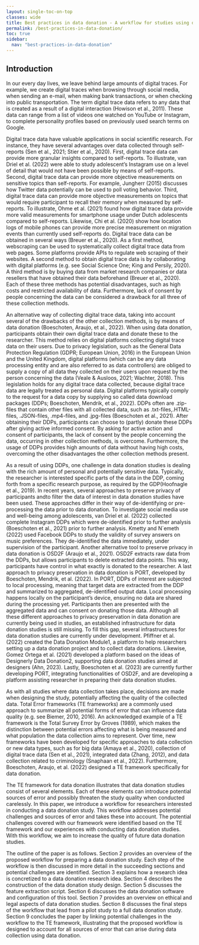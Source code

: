 ```yaml
---
layout: single-toc-on-top
classes: wide
title: Best practices in data donation - A workflow for studies using digital data donation
permalink: /best-practices-in-data-donation/
toc: true
sidebar:
  nav: "best-practices-in-data-donation"
---
```


## Introduction

In our every day lives, we leave behind large amounts of digital traces. For example, we create digital traces when browsing through social media, when sending an e-mail, when making bank transactions, or when checking into public transportation. The term digital trace data refers to any data that is created as a result of a digital interaction (Howison et al., 2011). These data can range from a list of videos one watched on YouTube or Instagram, to complete personality profiles based on previously used search terms on Google. 

Digital trace data have valuable applications in social scientific research. For instance, they have several advantages over data collected through self-reports (Sen et al., 2021; Stier et al., 2020). First, digital trace data can provide more granular insights compared to self-reports. To illustrate, van Driel et al. (2022) were able to study adolescent’s Instagram use on a level of detail that would not have been possible by means of self-reports. Second, digital trace data can provide more objective measurements on sensitive topics than self-reports. For example, Jungherr (2015) discusses how Twitter data potentially can be used to poll voting behavior. Third, digital trace data can provide more objective measurements on topics that would require participant to recall their memory when measured by self-reports. To illustrate, Ohme et al. (2021) found how digital trace data provide more valid measurements for smartphone usage under Dutch adolescents compared to self-reports. Likewise, Chi et al. (2020) show how location logs of mobile phones can provide more precise measurement on migration events than currently used self-reports do. Digital trace data can be obtained in several ways (Breuer et al., 2020). As a first method, webscraping can be used to systematically collect digital trace data from web pages. Some platforms provide APIs to regulate web scraping of their websites. A second method to obtain digital trace data is by collaborating with digital platforms (e.g. see Social Science One; King and Persily, 2020). A third method is by buying data from market research companies or data resellers that have obtained their data beforehand (Breuer et al., 2020). Each of these three methods has potential disadvantages, such as high costs and restricted availability of data. Furthermore, lack of consent by people concerning the data can be considered a drawback for all three of these collection methods.

An alternative way of collecting digital trace data, taking into account several of the drawbacks of the other collection methods, is by means of data donation (Boeschoten, Araujo, et al., 2022). When using data donation, participants obtain their own digital trace data and donate these to the researcher. This method relies on digital platforms collecting digital trace data on their users. Due to privacy legislation, such as the General Data Protection Regulation (GDPR; European Union, 2016) in the European Union and the United Kingdom, digital platforms (which can be any data processing entity and are also referred to as data controllers) are obliged to supply a copy of all data they collected on their users upon request by the person concerning the data (Veale & Ausloos, 2021; Wachter, 2018). This legislation holds for any digital trace data collected, because digital trace data are legally treated as personal data. Digital platforms typically comply to the request for a data copy by supplying so called data download packages (DDPs; Boeschoten, Mendrik, et al., 2022). DDPs often are .zip-files that contain other files with all collected data, such as .txt-files,.HTML-files, .JSON-files, .mp4-files, and .jpg-files (Boeschoten et al., 2021). After obtaining their DDPs, participants can choose to (partly) donate these DDPs after giving active informed consent. By asking for active action and consent of participants, the lack of consent by the people concerning the data, occurring in other collection methods, is overcome. Furthermore, the usage of DDPs provides high amounts of data without having high costs, overcoming the other disadvantages the other collection methods present.

As a result of using DDPs, one challenge in data donation studies is dealing with the rich amount of personal and potentially sensitive data. Typically, the researcher is interested specific parts of the data in the DDP, coming forth from a specific research purpose, as required by the GDP(Hoofnagle et al., 2019). In recent years, several approaches to preserve privacy of participants andto filter the data of interest in data donation studies have been used. These approaches differ in their way of de-identifying or pre-processing the data prior to data donation. To investigate social media use and well-being among adolescents, van Driel et al. (2022) collected complete Instagram DDPs which were de-identified prior to further analysis (Boeschoten et al., 2021) prior to further analysis. Kmetty and N´emeth (2022) used Facebook DDPs to study the validity of survey answers on music preferences. They de-identified the data immediately, under supervision of the participant. Another alternative tool to preserve privacy in data donation is OSD2F (Araujo et al., 2021). OSD2F extracts raw data from the DDPs, but allows participants to delete extracted data points. This way, participants have control in what exactly is donated to the researcher. A last approach to privacy preservation in data donation is PORT, developed by Boeschoten, Mendrik, et al. (2022). In PORT, DDPs of interest are subjected to local processing, meaning that target data are extracted from the DDP and summarized to aggregated, de-identified output data. Local processing happens locally on the participant’s device, ensuring no data are shared during the processing yet. Participants then are presented with the aggregated data and can consent on donating those data. Although all these different approaches to privacy preservation in data donation are currently
being used in studies, an established infrastructure for data donation studies is still missing. To fill this gap, several infrastructures for data donation studies are currently under development. Pfiffner et al. (2022) created the Data Donation Module1, a platform to help researchers setting up a data donation project and to collect data donations. Likewise, Gomez Ortega et al. (2021) developed a platform based on the ideas of Designerly Data Donation2, supporting data donation studies aimed at designers (Ahn, 2023). Lastly, Boeschoten et al. (2023) are currently further developing PORT, integrating functionalities of OSD2F, and are developing a platform assisting researcher in preparing their data donation studies.

As with all studies where data collection takes place, decisions are made when designing the study, potentially affecting the quality of the collected data. Total Error frameworks (TE frameworks) are a commonly used approach to summarize all potential forms of error that can influence data quality (e.g. see Biemer, 2010, 2016). An acknowledged example of a TE framework is the Total Survey Error by Groves (1989), which makes the distinction between potential errors affecting what is being measured and what population the data collection aims to represent. Over time, new frameworks have been developed for specific approaches to data collection or new data types, such as for big data (Amaya et al., 2020), collection of digital trace data (Sen et al., 2021), integrated data (Zhang, 2012), and data collection related to criminology (Snaphaan et al., 2022). Furthermore, Boeschoten, Araujo, et al. (2022) designed a TE framework specifically for data donation.

The TE framework for data donation illustrates that data donation studies consist of several elements. Each of these elements can introduce potential sources of error and possibly threaten the study quality when conducted carelessly. In this paper, we introduce a workflow for researchers interested in conducting a data donation study. This workflow addresses potential challenges and sources of error and takes these into account. The potential challenges covered with our framework were identified based on the TE framework and our experiences with conducting data donation studies. With this workflow, we aim to increase the quality of future data donation studies.

The outline of the paper is as follows. Section 2 provides an overview of the proposed workflow for preparing a data donation study. Each step of the workflow is then discussed in more detail in the succeeding sections and potential challenges are identified. Section 3 explains how a research idea is concretized to a data donation research idea. Section 4 describes the construction of the data donation study design. Section 5 discusses the feature extraction script. Section 6 discusses the data donation software and configuration of this tool. Section 7 provides an overview on ethical and legal aspects of data donation studies. Section 8 discusses the final steps of the workflow that lead from a pilot study to a full data donation study. Section 9 concludes the paper by linking potential challenges in the workflow to the TE framework, illustrating that the proposed workflow is designed to account for all sources of error that can arise during data collection using data donation.
